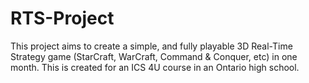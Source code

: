 RTS-Project
===========

This project aims to create a simple, and fully playable 3D Real-Time Strategy game (StarCraft, WarCraft, Command & Conquer, etc) in one month. This is created for an ICS 4U course in an Ontario high school.
